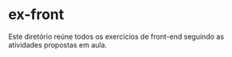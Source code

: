 # ex-front
Este diretório reúne todos os exercícios de front-end seguindo as atividades propostas em aula.
